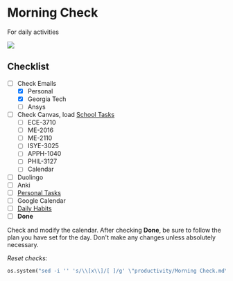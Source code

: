 # Morning Check
For daily activities

![](../media/Pasted%20image%2020241106071600.png)

## Checklist

- [ ] Check Emails
	- [x] Personal
	- [x] Georgia Tech
	- [ ] Ansys
- [ ] Check Canvas, load [School Tasks](School%20Tasks.md)
	- [ ] ECE-3710
	- [ ] ME-2016
	- [ ] ME-2110
	- [ ] ISYE-3025
	- [ ] APPH-1040
	- [ ] PHIL-3127
	- [ ] Calendar
- [ ] Duolingo
- [ ] Anki 
- [ ] [Personal Tasks](Personal%20Tasks.md)
- [ ] Google Calendar
- [ ] [Daily Habits](https://app.dailyhabits.xyz)
- [ ] **Done**

Check and modify the calendar. After checking **Done**, be sure to follow the plan you have set for the day. Don't make any changes unless absolutely necessary.

*Reset checks:*
```python
os.system("sed -i '' 's/\\[x\\]/[ ]/g' \"productivity/Morning Check.md\"")
```